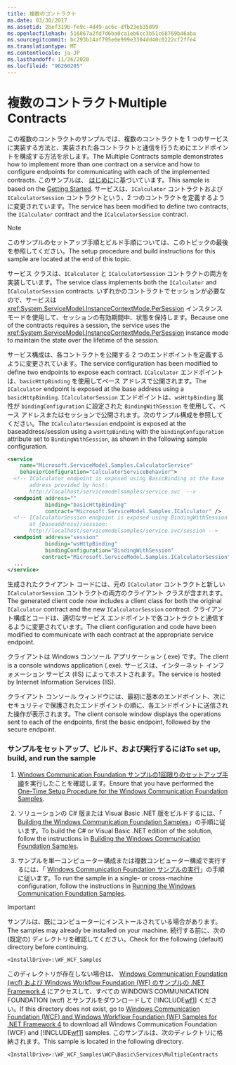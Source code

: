 ```yaml
---
title: 複数のコントラクト
ms.date: 03/30/2017
ms.assetid: 2bef319b-fe9c-4d49-ac6c-dfb23eb35099
ms.openlocfilehash: 516867a2fd7d6ba0ca1eb6cc3b51c68769b46aba
ms.sourcegitcommit: bc293b14af795e0e999e3304dd40c0222cf2ffe4
ms.translationtype: MT
ms.contentlocale: ja-JP
ms.lasthandoff: 11/26/2020
ms.locfileid: "96260205"
---
```

# <a name="multiple-contracts"></a><span data-ttu-id="2ea31-102">複数のコントラクト</span><span class="sxs-lookup"><span data-stu-id="2ea31-102">Multiple Contracts</span></span>

<span data-ttu-id="2ea31-103">この複数のコントラクトのサンプルでは、複数のコントラクトを 1 つのサービスに実装する方法と、実装された各コントラクトと通信を行うためにエンドポイントを構成する方法を示します。</span><span class="sxs-lookup"><span data-stu-id="2ea31-103">The Multiple Contracts sample demonstrates how to implement more than one contract on a service and how to configure endpoints for communicating with each of the implemented contracts.</span></span> <span data-ttu-id="2ea31-104">このサンプルは、 [はじめに](getting-started-sample.md)に基づいています。</span><span class="sxs-lookup"><span data-stu-id="2ea31-104">This sample is based on the [Getting Started](getting-started-sample.md).</span></span> <span data-ttu-id="2ea31-105">サービスは、`ICalculator` コントラクトおよび `ICalculatorSession` コントラクトという、2 つのコントラクトを定義するように変更されています。</span><span class="sxs-lookup"><span data-stu-id="2ea31-105">The service has been modified to define two contracts, the `ICalculator` contract and the `ICalculatorSession` contract.</span></span>  
  
> [!NOTE]
> <span data-ttu-id="2ea31-106">このサンプルのセットアップ手順とビルド手順については、このトピックの最後を参照してください。</span><span class="sxs-lookup"><span data-stu-id="2ea31-106">The setup procedure and build instructions for this sample are located at the end of this topic.</span></span>  
  
 <span data-ttu-id="2ea31-107">サービス クラスは、`ICalculator` と `ICalculatorSession` コントラクトの両方を実装しています。</span><span class="sxs-lookup"><span data-stu-id="2ea31-107">The service class implements both the `ICalculator` and `ICalculatorSession` contracts.</span></span> <span data-ttu-id="2ea31-108">いずれかのコントラクトでセッションが必要なので、サービスは <xref:System.ServiceModel.InstanceContextMode.PerSession> インスタンス モードを使用して、セッションの有効期間中、状態を保持します。</span><span class="sxs-lookup"><span data-stu-id="2ea31-108">Because one of the contracts requires a session, the service uses the <xref:System.ServiceModel.InstanceContextMode.PerSession> instance mode to maintain the state over the lifetime of the session.</span></span>  
  
 <span data-ttu-id="2ea31-109">サービス構成は、各コントラクトを公開する 2 つのエンドポイントを定義するように変更されています。</span><span class="sxs-lookup"><span data-stu-id="2ea31-109">The service configuration has been modified to define two endpoints to expose each contract.</span></span> <span data-ttu-id="2ea31-110">`ICalculator` エンドポイントは、`basicHttpBinding` を使用してベース アドレスで公開されます。</span><span class="sxs-lookup"><span data-stu-id="2ea31-110">The `ICalculator` endpoint is exposed at the base address using a `basicHttpBinding`.</span></span> <span data-ttu-id="2ea31-111">`ICalculatorSession` エンドポイントは、`wsHttpBinding` 属性が `bindingConfiguration` に設定された `BindingWithSession` を使用して、ベース アドレスまたはセッションで公開されます。次のサンプル構成を参照してください。</span><span class="sxs-lookup"><span data-stu-id="2ea31-111">The `ICalculatorSession` endpoint is exposed at the baseaddress/session using a `wsHttpBinding` with the `bindingConfiguration` attribute set to `BindingWithSession`, as shown in the following sample configuration.</span></span>  
  
```xml  
<service
    name="Microsoft.ServiceModel.Samples.CalculatorService"  
    behaviorConfiguration="CalculatorServiceBehavior">  
  <!-- ICalculator endpoint is exposed using BasicBinding at the base  
       address provided by host:   
       http://localhost/servicemodelsamples/service.svc  -->  
  <endpoint address=""  
            binding="basicHttpBinding"  
            contract="Microsoft.ServiceModel.Samples.ICalculator" />  
  <!-- ICalculatorSession endpoint is exposed using BindingWithSession  
       at {baseaddress}/session:  
       http://localhost/servicemodelsamples/service.svc/session -->  
  <endpoint address="session"  
            binding="wsHttpBinding"  
            bindingConfiguration="BindingWithSession"
           contract="Microsoft.ServiceModel.Samples.ICalculatorSession" />  
  ...  
</service>  
```  
  
 <span data-ttu-id="2ea31-112">生成されたクライアント コードには、元の `ICalculator` コントラクトと新しい `ICalculatorSession` コントラクトの両方のクライアント クラスが含まれます。</span><span class="sxs-lookup"><span data-stu-id="2ea31-112">The generated client code now includes a client class for both the original `ICalculator` contract and the new `ICalculatorSession` contract.</span></span> <span data-ttu-id="2ea31-113">クライアント構成とコードは、適切なサービス エンドポイントで各コントラクトと通信するように変更されています。</span><span class="sxs-lookup"><span data-stu-id="2ea31-113">The client configuration and code have been modified to communicate with each contract at the appropriate service endpoint.</span></span>  
  
 <span data-ttu-id="2ea31-114">クライアントは Windows コンソール アプリケーション (.exe) です。</span><span class="sxs-lookup"><span data-stu-id="2ea31-114">The client is a console windows application (.exe).</span></span> <span data-ttu-id="2ea31-115">サービスは、インターネット インフォメーション サービス (IIS) によってホストされます。</span><span class="sxs-lookup"><span data-stu-id="2ea31-115">The service is hosted by Internet Information Services (IIS).</span></span>  
  
 <span data-ttu-id="2ea31-116">クライアント コンソール ウィンドウには、最初に基本のエンドポイント、次にセキュリティで保護されたエンドポイントの順に、各エンドポイントに送信された操作が表示されます。</span><span class="sxs-lookup"><span data-stu-id="2ea31-116">The client console window displays the operations sent to each of the endpoints, first the basic endpoint, followed by the secure endpoint.</span></span>  
  
### <a name="to-set-up-build-and-run-the-sample"></a><span data-ttu-id="2ea31-117">サンプルをセットアップ、ビルド、および実行するには</span><span class="sxs-lookup"><span data-stu-id="2ea31-117">To set up, build, and run the sample</span></span>  
  
1. <span data-ttu-id="2ea31-118">[Windows Communication Foundation サンプルの1回限りのセットアップ手順](one-time-setup-procedure-for-the-wcf-samples.md)を実行したことを確認します。</span><span class="sxs-lookup"><span data-stu-id="2ea31-118">Ensure that you have performed the [One-Time Setup Procedure for the Windows Communication Foundation Samples](one-time-setup-procedure-for-the-wcf-samples.md).</span></span>  
  
2. <span data-ttu-id="2ea31-119">ソリューションの C# 版または Visual Basic .NET 版をビルドするには、「 [Building the Windows Communication Foundation Samples](building-the-samples.md)」の手順に従います。</span><span class="sxs-lookup"><span data-stu-id="2ea31-119">To build the C# or Visual Basic .NET edition of the solution, follow the instructions in [Building the Windows Communication Foundation Samples](building-the-samples.md).</span></span>  
  
3. <span data-ttu-id="2ea31-120">サンプルを単一コンピューター構成または複数コンピューター構成で実行するには、「 [Windows Communication Foundation サンプルの実行](running-the-samples.md)」の手順に従います。</span><span class="sxs-lookup"><span data-stu-id="2ea31-120">To run the sample in a single- or cross-machine configuration, follow the instructions in [Running the Windows Communication Foundation Samples](running-the-samples.md).</span></span>  
  
> [!IMPORTANT]
> <span data-ttu-id="2ea31-121">サンプルは、既にコンピューターにインストールされている場合があります。</span><span class="sxs-lookup"><span data-stu-id="2ea31-121">The samples may already be installed on your machine.</span></span> <span data-ttu-id="2ea31-122">続行する前に、次の (既定の) ディレクトリを確認してください。</span><span class="sxs-lookup"><span data-stu-id="2ea31-122">Check for the following (default) directory before continuing.</span></span>  
>
> `<InstallDrive>:\WF_WCF_Samples`  
>
> <span data-ttu-id="2ea31-123">このディレクトリが存在しない場合は、 [Windows Communication Foundation (wcf) および Windows Workflow Foundation (WF) のサンプルの .NET Framework 4](https://www.microsoft.com/download/details.aspx?id=21459) にアクセスして、すべての WINDOWS COMMUNICATION FOUNDATION (wcf) とサンプルをダウンロードして [!INCLUDE[wf1](../../../../includes/wf1-md.md)] ください。</span><span class="sxs-lookup"><span data-stu-id="2ea31-123">If this directory does not exist, go to [Windows Communication Foundation (WCF) and Windows Workflow Foundation (WF) Samples for .NET Framework 4](https://www.microsoft.com/download/details.aspx?id=21459) to download all Windows Communication Foundation (WCF) and [!INCLUDE[wf1](../../../../includes/wf1-md.md)] samples.</span></span> <span data-ttu-id="2ea31-124">このサンプルは、次のディレクトリに格納されます。</span><span class="sxs-lookup"><span data-stu-id="2ea31-124">This sample is located in the following directory.</span></span>  
>
> `<InstallDrive>:\WF_WCF_Samples\WCF\Basic\Services\MultipleContracts`  

